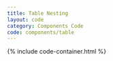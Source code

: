 ```yaml
---
title: Table Nesting
layout: code
category: Components Code
code: components/table
---
```


{% include code-container.html %}
